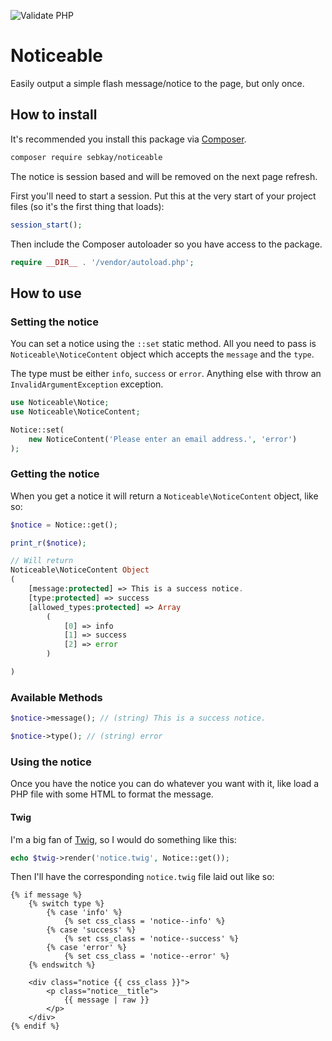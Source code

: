 ![Validate PHP](https://github.com/SebKay/noticeable/workflows/Validate%20PHP/badge.svg)

# Noticeable
Easily output a simple flash message/notice to the page, but only once.

## How to install
It's recommended you install this package via [Composer](https://getcomposer.org/).

```bash
composer require sebkay/noticeable
```

The notice is session based and will be removed on the next page refresh.

First you'll need to start a session. Put this at the very start of your project files (so it's the first thing that loads):

```php
session_start();
```

Then include the Composer autoloader so you have access to the package.

```php
require __DIR__ . '/vendor/autoload.php';
```

## How to use
### Setting the notice
You can set a notice using the `::set` static method. All you need to pass is `Noticeable\NoticeContent` object which accepts the `message` and the `type`.

The type must be either `info`, `success` or `error`. Anything else with throw an `InvalidArgumentException` exception.

```php
use Noticeable\Notice;
use Noticeable\NoticeContent;

Notice::set(
    new NoticeContent('Please enter an email address.', 'error')
);
```

### Getting the notice
When you get a notice it will return a `Noticeable\NoticeContent` object, like so:

```php
$notice = Notice::get();

print_r($notice);

// Will return
Noticeable\NoticeContent Object
(
    [message:protected] => This is a success notice.
    [type:protected] => success
    [allowed_types:protected] => Array
        (
            [0] => info
            [1] => success
            [2] => error
        )

)

```

### Available Methods

```php
$notice->message(); // (string) This is a success notice.

$notice->type(); // (string) error

```

### Using the notice
Once you have the notice you can do whatever you want with it, like load a PHP file with some HTML to format the message.

#### Twig
I'm a big fan of [Twig](https://github.com/twigphp/Twig), so I would do something like this:

```php
echo $twig->render('notice.twig', Notice::get());
```

Then I'll have the corresponding `notice.twig` file laid out like so:

```twig
{% if message %}
    {% switch type %}
        {% case 'info' %}
            {% set css_class = 'notice--info' %}
        {% case 'success' %}
            {% set css_class = 'notice--success' %}
        {% case 'error' %}
            {% set css_class = 'notice--error' %}
    {% endswitch %}

    <div class="notice {{ css_class }}">
        <p class="notice__title">
            {{ message | raw }}
        </p>
    </div>
{% endif %}
```
